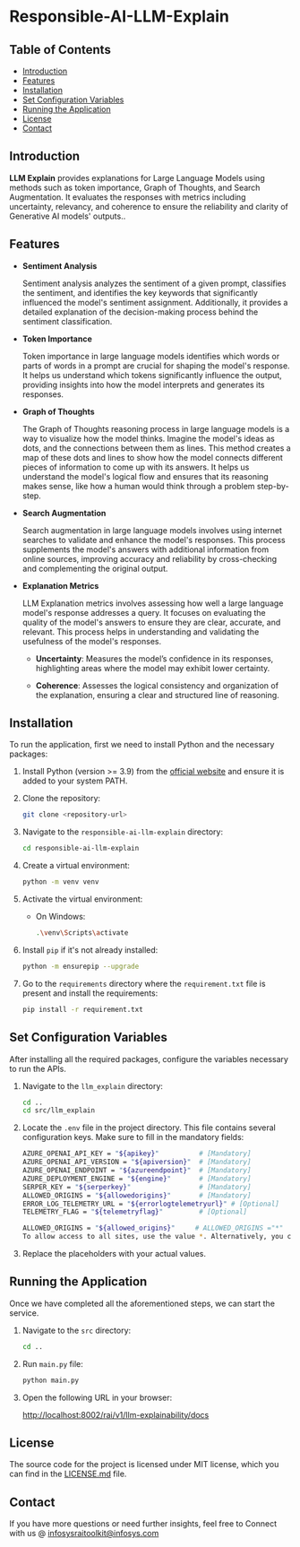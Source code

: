 # Responsible-AI-LLM-Explain

## Table of Contents

- [Introduction](#introduction)
- [Features](#features)
- [Installation](#installation)
- [Set Configuration Variables](#set-configuration-variables)
- [Running the Application](#running-the-application)
- [License](#license)
- [Contact](#contact)

## Introduction

**LLM Explain** provides explanations for Large Language Models using methods such as token importance, Graph of Thoughts, and Search Augmentation. It evaluates the responses with metrics including uncertainty, relevancy, and coherence to ensure the reliability and clarity of Generative AI models' outputs..

## Features
- **Sentiment Analysis**
    
    Sentiment analysis analyzes the sentiment of a given prompt, classifies the sentiment, and identifies the key keywords that significantly influenced the model's sentiment assignment. Additionally, it provides a detailed explanation of the decision-making process behind the sentiment classification.
- **Token Importance**

    Token importance in large language models identifies which words or parts of words in a prompt are crucial for shaping the model's response. It helps us understand which tokens significantly influence the output, providing insights into how the model interprets and generates its responses.

- **Graph of Thoughts**

    The Graph of Thoughts reasoning process in large language models is a way to visualize how the model thinks. Imagine the model's ideas as dots, and the connections between them as lines. This method creates a map of these dots and lines to show how the model connects different pieces of information to come up with its answers. It helps us understand the model's logical flow and ensures that its reasoning makes sense, like how a human would think through a problem step-by-step.

- **Search Augmentation**

    Search augmentation in large language models involves using internet searches to validate and enhance the model's responses. This process supplements the model's answers with additional information from online sources, improving accuracy and reliability by cross-checking and complementing the original output.

- **Explanation Metrics**

    LLM Explanation metrics involves assessing how well a large language model's response addresses a query. It focuses on evaluating the quality of the model's answers to ensure they are clear, accurate, and relevant. This process helps in understanding and validating the usefulness of the model's responses.

    - **Uncertainty**: Measures the model’s confidence in its responses, highlighting areas where the model may exhibit lower certainty.

    - **Coherence**: Assesses the logical consistency and organization of the explanation, ensuring a clear and structured line of reasoning.

## Installation
To run the application, first we need to install Python and the necessary packages:

1. Install Python (version >= 3.9) from the [official website](https://www.python.org/downloads/) and ensure it is added to your system PATH.

2. Clone the repository:
    ```sh
    git clone <repository-url>
    ```

3. Navigate to the `responsible-ai-llm-explain` directory:
    ```sh
    cd responsible-ai-llm-explain
    ```

4. Create a virtual environment:
    ```sh
    python -m venv venv
    ```

5. Activate the virtual environment:
    - On Windows:
        ```sh
        .\venv\Scripts\activate
         ```

6. Install `pip` if it's not already installed:
    ```sh
    python -m ensurepip --upgrade
    ```
    
7. Go to the `requirements` directory where the `requirement.txt` file is present and install the requirements:
    ```sh
    pip install -r requirement.txt
    ```
## Set Configuration Variables

After installing all the required packages, configure the variables necessary to run the APIs.

1. Navigate to the `llm_explain` directory:
    ```sh
    cd ..
    cd src/llm_explain
    ```

2. Locate the `.env` file in the project directory. This file contains several configuration keys. Make sure to fill in the mandatory fields:

    ```sh
    AZURE_OPENAI_API_KEY = "${apikey}"          # [Mandatory]
    AZURE_OPENAI_API_VERSION = "${apiversion}"  # [Mandatory]
    AZURE_OPENAI_ENDPOINT = "${azureendpoint}"  # [Mandatory]
    AZURE_DEPLOYMENT_ENGINE = "${engine}"       # [Mandatory]
    SERPER_KEY = "${serperkey}"                 # [Mandatory]
    ALLOWED_ORIGINS = "${allowedorigins}"       # [Mandatory]
    ERROR_LOG_TELEMETRY_URL = "${errorlogtelemetryurl}" # [Optional]
    TELEMETRY_FLAG = "${telemetryflag}"         # [Optional]
    ```
    ```sh
    ALLOWED_ORIGINS = "${allowed_origins}"     # ALLOWED_ORIGINS ="*"         
    To allow access to all sites, use the value *. Alternatively, you can specify a list of sites that should have access.
    ```

3. Replace the placeholders with your actual values.

## Running the Application

Once we have completed all the aforementioned steps, we can start the service.

1. Navigate to the `src` directory:
    ```sh
    cd ..
    ```

2. Run `main.py` file:
    ```sh
    python main.py
    ```

3. Open the following URL in your browser:

    [http://localhost:8002/rai/v1/llm-explainability/docs](http://localhost:8002/rai/v1/llm-explainability/docs)

## License

The source code for the project is licensed under MIT license, which you can find in the [LICENSE.md](LICENSE.md) file.

## Contact

If you have more questions or need further insights, feel free to Connect with us @ infosysraitoolkit@infosys.com